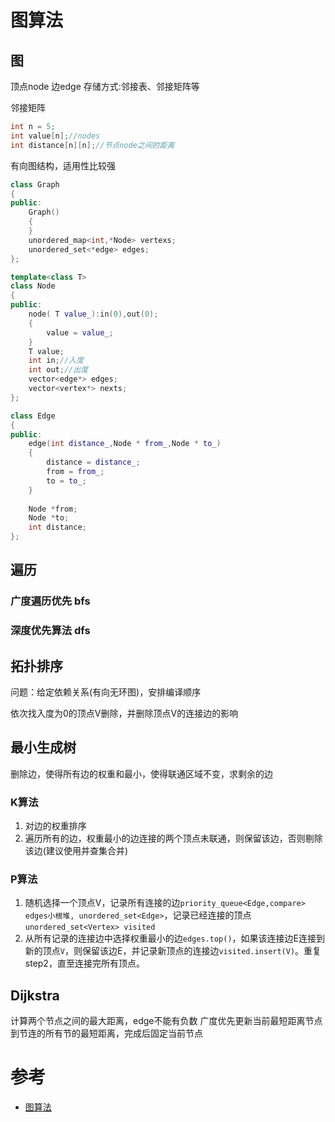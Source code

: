 # 图算法
## 图
顶点node
边edge
存储方式:邻接表、邻接矩阵等

邻接矩阵
```c++
int n = 5;
int value[n];//nodes
int distance[n][n];//节点node之间的距离
```

有向图结构，适用性比较强
```c++
class Graph
{
public:
    Graph()
    {
    }
    unordered_map<int,*Node> vertexs;
    unordered_set<*edge> edges;
};

template<class T>
class Node
{
public:
    node( T value_):in(0),out(0);
    {
        value = value_;
    }
    T value;
    int in;//入度
    int out;//出度
    vector<edge*> edges;
    vector<vertex*> nexts;
};

class Edge
{
public:
    edge(int distance_,Node * from_,Node * to_)
    {
        distance = distance_;
        from = from_;
        to = to_;
    }
    
    Node *from;
    Node *to;
    int distance;
};
```


## 遍历

### 广度遍历优先 bfs

### 深度优先算法 dfs

## 拓扑排序
问题：给定依赖关系(有向无环图)，安排编译顺序

依次找入度为0的顶点V删除，并删除顶点V的连接边的影响

## 最小生成树
删除边，使得所有边的权重和最小，使得联通区域不变，求剩余的边
### K算法
1. 对边的权重排序
2. 遍历所有的边，权重最小的边连接的两个顶点未联通，则保留该边，否则剔除该边(建议使用并查集合并)
### P算法
1. 随机选择一个顶点V，记录所有连接的边`priority_queue<Edge,compare> edges小根堆, unordered_set<Edge>`，记录已经连接的顶点`unordered_set<Vertex> visited`
2. 从所有记录的连接边中选择权重最小的边`edges.top()`，如果该连接边E连接到新的顶点`V`，则保留该边E，并记录新顶点的连接边`visited.insert(V)`。重复step2，直至连接完所有顶点。

## Dijkstra
计算两个节点之间的最大距离，edge不能有负数
广度优先更新当前最短距离节点到节连的所有节的最短距离，完成后固定当前节点


# 参考
 - [图算法](https://github.com/algorithmzuo/algorithmbasic2020/tree/master/src/class16)